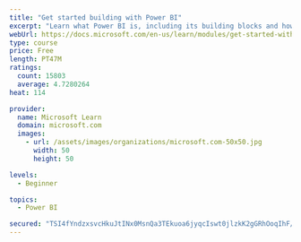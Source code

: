 ```yaml
---
title: "Get started building with Power BI"
excerpt: "Learn what Power BI is, including its building blocks and how they work together."
webUrl: https://docs.microsoft.com/en-us/learn/modules/get-started-with-power-bi/
type: course
price: Free
length: PT47M
ratings:
  count: 15803
  average: 4.7280264
heat: 114

provider:
  name: Microsoft Learn
  domain: microsoft.com
  images:
    - url: /assets/images/organizations/microsoft.com-50x50.jpg
      width: 50
      height: 50

levels:
  - Beginner

topics:
  - Power BI

secured: "TSI4fYndzxsvcHkuJtINx0MsnQa3TEkuoa6jyqcIswt0jlzkK2gGRhOoqIhF/xturuepKeAeDqZHk5hzRa2JtMN6DNRMUEqzvZmB8bu6959n8vVDteb9ISeGblQkIgc9Gv/hi36/BATjLKNp2P+2T4W9D9gdfuS6fN8IBiuDtmM/GY1rXiRHOSDrOgLqHhbLHSB7ox+c3meaicIPR5sqnMz4rbvI6R/G9Y/b6jGCgNczDb2TmCcBSG1fw17KACnPybstKlJOVnG7B31qo9XUt+m4nfqByIkwYMEPaa11Uoi8ZGvULNR0NjxKpwXyBrMPz6ZpCku78LQUfqKOP6n0Whzd7rDD6Dml7I8scrqDvu/VUeSiz/i2OWPb7BL3EW0bEZVnEtW9cO01wZKxf+s1lQ==;oxZk/kiVYydTJkU52qmV3A=="
---
```


